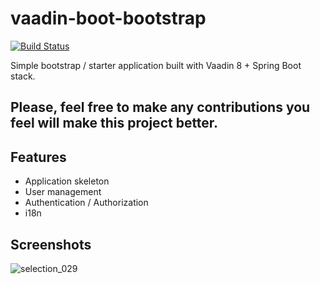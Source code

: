 # vaadin-boot-bootstrap
[![Build Status](https://travis-ci.org/thingcare/vaadin-boot-bootstrap.svg?branch=master)](https://travis-ci.org/thingcare/vaadin-boot-bootstrap)

Simple bootstrap / starter application built with Vaadin 8 + Spring Boot stack.

## Please, feel free to make any contributions you feel will make this project better.

## Features
- Application skeleton
- User management
- Authentication / Authorization
- i18n

## Screenshots
![selection_029](https://user-images.githubusercontent.com/13108942/28800334-8a561d10-764c-11e7-8e4f-e918607ffbd5.png)

